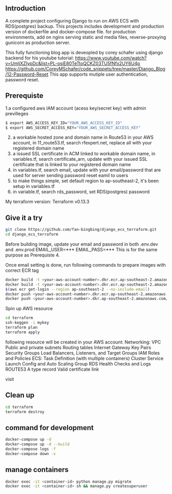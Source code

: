 ## Introduction
A complete project configuring Django to run on AWS ECS with RDS(postgres) backup.
This projects includes development and production version of dockerfile and docker-compose file. for production environments, add on nginx serving static and media files, reverse-proxying gunicorn as production server.  

This fully functioning blog app is deveopled by corey schafer using django backend for his youtube tutorial:
https://www.youtube.com/watch?v=UmljXZIypDc&list=PL-osiE80TeTtoQCKZ03TU5fNfx2UY6U4p
https://github.com/CoreyMSchafer/code_snippets/tree/master/Django_Blog/12-Password-Reset
This app supports mutiple user authentication, password reset.

## Prerequiste
1.a configured aws IAM account (acess key/secret key) with admin previlleges
```bash
$ export AWS_ACCESS_KEY_ID="YOUR_AWS_ACCESS_KEY_ID"
$ export AWS_SECRET_ACCESS_KEY="YOUR_AWS_SECRET_ACCESS_KEY"
```
2. a workable hosted zone and domain name in Route53 in your AWS account, in 11_route53.tf, search rfexpert.net, replace all with your registered domain name
3. a issued SSL certificate in ACM linked to workable domain name, in variables.tf, search certificate_arn, update with your issued SSL certificate that is linked to your registered domain name
4. in variables.tf, search email, update with your email/password that are used for server sending password reset eamil to users
5. to make things simple, set default region to ap-southeast-2, it's been setup in variables.tf
6. in variable.tf, search rds_password, set RDS(postgres) password

My terraform version: Terraform v0.13.3


## Give it a try
```bash
git clone https://github.com/fan-bingbing/django_ecs_terraform.git
cd django_ecs_terraform
```
Before building image, update your email and password in both .env.dev and .env.prod
EMAIL_USER=***
EMAIL_PASS=***
This is for the same purpose as Prerequiste 4. 

Once email setting is done, run following commands to prepare images with correct ECR tag
```bash
docker build -t <your-aws-account-number>.dkr.ecr.ap-southeast-2.amazonaws.com/django-app:latest .
docker build -t <your-aws-account-number>.dkr.ecr.ap-southeast-2.amazonaws.com/nginx:latest .
$(aws ecr get-login --region ap-southeast-2 --no-include-email)
docker push <your-aws-account-number>.dkr.ecr.ap-southeast-2.amazonaws.com/django-app:latest
docker push <your-aws-account-number>.dkr.ap-southeast-2.amazonaws.com/nginx:latest
```
Spin up AWS resource
```bash
cd terraform
ssh-keggen -i mykey
terraform plan
terraform apply
```
following resource will be created in your AWS account:
Networking:
VPC
Public and private subnets
Routing tables
Internet Gateway
Key Pairs
Security Groups
Load Balancers, Listeners, and Target Groups
IAM Roles and Policies
ECS:
Task Definition (with multiple containers)
Cluster
Service
Launch Config and Auto Scaling Group
RDS
Health Checks and Logs
ROUTE53
A type record
Valid certificate link


visit <your-chosen-domain>

## Clean up
```bash
cd terraform
terraform destroy
```

## command for development 
```bash
docker-compose up -d 
docker-compose up -d --build
docker-compose logs -f
docker-compose down -v
```

## manage containers
```bash
docker exec -it <container-id> python manage.py migrate
docker exec -it <container-id> sh && manage.py createsuperuser
```